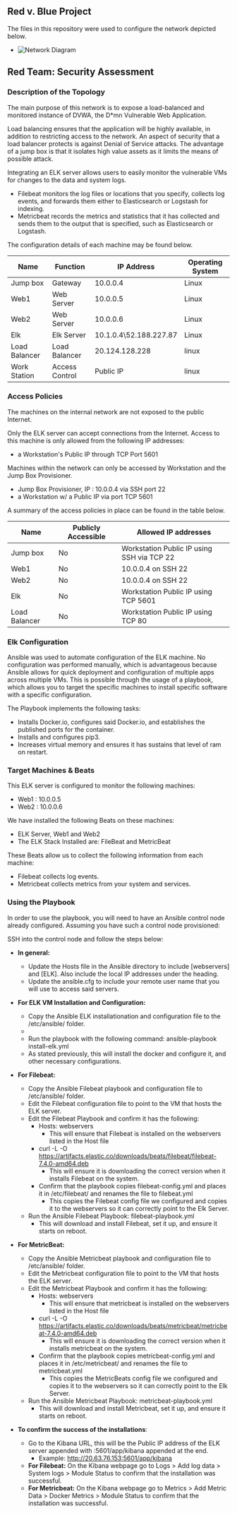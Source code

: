 ## Red v. Blue Project
The files in this repository were used to configure the network depicted below.

- ![Network Diagram]()

## Red Team: Security Assessment




### Description of the Topology

The main purpose of this network is to expose a load-balanced and monitored instance of DVWA, the D*mn Vulnerable Web Application.

Load balancing ensures that the application will be highly available, in addition to restricting access to the network. An aspect of security that a load balancer protects is against Denial of Service attacks. The advantage of a jump box is that it isolates high value assets as it limits the means of possible attack. 

Integrating an ELK server allows users to easily monitor the vulnerable VMs for changes to the data and system logs.
- Filebeat monitors the log files or locations that you specify, collects log events, and forwards them either to Elasticsearch or Logstash for indexing. 
- Metricbeat records the metrics and statistics that it has collected and sends them to the output that is specified, such as Elasticsearch or Logstash.

The configuration details of each machine may be found below.

| Name          | Function       | IP Address                 | Operating System |
|---------------|----------------|----------------------------|------------------|
| Jump box      | Gateway        | 10.0.0.4                   | Linux            |
| Web1          | Web Server     | 10.0.0.5                   | Linux            |
| Web2          | Web Server     | 10.0.0.6                   | Linux            |
| Elk           | Elk Server     | 10.1.0.4\52.188.227.87     | Linux            |
| Load Balancer | Load Balancer  | 20.124.128.228             | linux            |
| Work Station  | Access Control | Public IP                  | linux            |

### Access Policies

The machines on the internal network are not exposed to the public Internet. 

Only the ELK server can accept connections from the Internet. Access to this machine is only allowed from the following IP addresses:
- a Workstation's Public IP through TCP Port 5601

Machines within the network can only be accessed by Workstation and the Jump Box Provisioner.
- Jump Box Provisioner, IP : 10.0.0.4 via SSH port 22
- a Workstation w/ a Public IP via port TCP 5601

A summary of the access policies in place can be found in the table below.

| Name          | Publicly Accessible | Allowed IP addresses                       |
|---------------|---------------------|--------------------------------------------|
| Jump box      | No                  | Workstation Public IP using SSH via TCP 22 |
| Web1          | No                  | 10.0.0.4 on SSH 22                         |
| Web2          | No                  | 10.0.0.4 on SSH 22                         |
| Elk           | No                  | Workstation Public IP using TCP 5601       |
| Load Balancer | No                  | Workstation Public IP using TCP 80         |

### Elk Configuration

Ansible was used to automate configuration of the ELK machine. No configuration was performed manually, which is advantageous because Ansible allows for quick deployment and configuration of multiple apps across multiple VMs. This is possible through the usage of a playbook, which allows you to target the specific machines to install specific software with a specific configuration. 

The Playbook implements the following tasks: 
- Installs Docker.io, configures said Docker.io, and establishes the published ports for the container. 
- Installs and configures pip3.
- Increases virtual memory and ensures it has sustains that level of ram on restart. 

### Target Machines & Beats

This ELK server is configured to monitor the following machines:
- Web1 : 10.0.0.5
- Web2 : 10.0.0.6

We have installed the following Beats on these machines:
-  ELK Server, Web1 and Web2
-  The ELK Stack Installed are: FileBeat and MetricBeat

These Beats allow us to collect the following information from each machine:
- Filebeat collects log events.
- Metricbeat collects metrics from your system and services.

### Using the Playbook
In order to use the playbook, you will need to have an Ansible control node already configured. Assuming you have such a control node provisioned: 

SSH into the control node and follow the steps below:

- **In general:** 
    - Update the Hosts file in the Ansible directory to include [webservers] and [ELK]. Also include the local IP addresses under the heading. 
    - Update the ansible.cfg to include your remote user name that you will use to access said servers. 

- **For ELK VM Installation and Configuration:**
    - Copy the Ansible ELK installationation and configuration file to the /etc/ansible/ folder. 
    - 
    - Run the playbook with the following command: ansible-playbook install-elk.yml
    - As stated previously, this will install the docker and configure it, and other necessary configurations.

- **For Filebeat:**
     - Copy the Ansible Filebeat playbook and configuration file to /etc/ansible/ folder.
     - Edit the Filebeat configuration file to point to the VM that hosts the ELK server. 
     - Edit the Filebeat Playbook and confirm it has the following: 
         - Hosts: webservers 
           - This will ensure that Filebeat is installed on the webservers listed in the Host file
         - curl -L -O https://artifacts.elastic.co/downloads/beats/filebeat/filebeat-7.4.0-amd64.deb
           - This will ensure it is downloading the correct version when it installs Filebeat on the system. 
         - Confirm that the playbook copies filebeat-config.yml and places it in /etc/filebeat/ and renames the file to filebeat.yml
           - This copies the Filebeat config file we configured and copies it to the webservers so it can correctly point to the Elk Server. 
     - Run the Ansible Filebeat Playbook: filebeat-playbook.yml
         - This will download and install Filebeat, set it up, and ensure it starts on reboot. 

- **For MetricBeat:**
     - Copy the Ansible Metricbeat playbook and configuration file to /etc/ansible/ folder.
     - Edit the Metricbeat configuration file to point to the VM that hosts the ELK server.
     - Edit the Metricbeat Playbook and confirm it has the following: 
         - Hosts: webservers 
           - This will ensure that metricbeat is installed on the webservers listed in the Host file
         - curl -L -O https://artifacts.elastic.co/downloads/beats/metricbeat/metricbeat-7.4.0-amd64.deb
           - This will ensure it is downloading the correct version when it installs metricbeat on the system. 
         - Confirm that the playbook copies metricbeat-config.yml and places it in /etc/metricbeat/ and renames the file to metricbeat.yml
           - This copies the MetricBeats config file we configured and copies it to the webservers so it can correctly point to the Elk Server. 
     - Run the Ansible Metricbeat Playbook: metricbeat-playbook.yml
         - This will download and install Metricbeat, set it up, and ensure it starts on reboot.  
 
 - **To confirm the success of the installations**:
     - Go to the Kibana URL, this will be the Public IP address of the ELK server appended with :5601/app/kibana appended at the end.
       - Example: http://20.63.76.153:5601/app/kibana
     - **For Filebeat:** On the Kibana webpage go to Logs > Add log data > System logs > Module Status to confirm that the installation was successful.
     - **For Metricbeat:** On the Kibana webpage go to Metrics > Add Metric Data > Docker Metrics > Module Status to confirm that the installation was successful.
